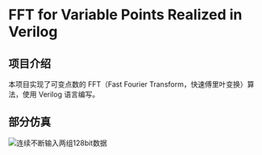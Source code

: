 # FFT for Variable Points Realized in Verilog



## 项目介绍
本项目实现了可变点数的 FFT（Fast Fourier Transform，快速傅里叶变换）算法，使用 Verilog 语言编写。



## 部分仿真

![连续不断输入两组128bit数据](https://github.com/user-attachments/assets/cfd575dc-e0a6-4492-a472-652d75170de3)

